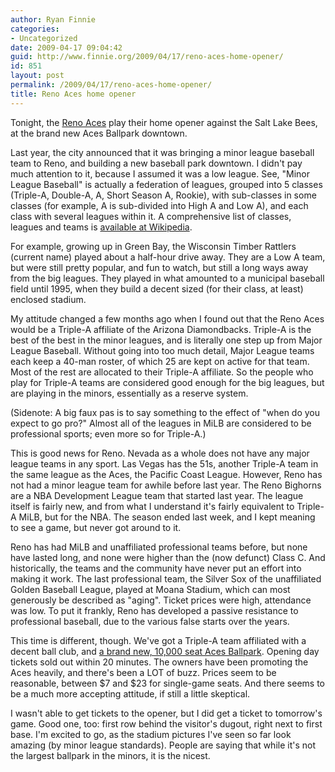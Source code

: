 ```yaml
---
author: Ryan Finnie
categories:
- Uncategorized
date: 2009-04-17 09:04:42
guid: http://www.finnie.org/2009/04/17/reno-aces-home-opener/
id: 851
layout: post
permalink: /2009/04/17/reno-aces-home-opener/
title: Reno Aces home opener
---
```

Tonight, the [Reno Aces](http://www.renoaces.com/) play their home opener against the Salt Lake Bees, at the brand new Aces Ballpark downtown.

Last year, the city announced that it was bringing a minor league baseball team to Reno, and building a new baseball park downtown. I didn't pay much attention to it, because I assumed it was a low league. See, "Minor League Baseball" is actually a federation of leagues, grouped into 5 classes (Triple-A, Double-A, A, Short Season A, Rookie), with sub-classes in some classes (for example, A is sub-divided into High A and Low A), and each class with several leagues within it. A comprehensive list of classes, leagues and teams is [available at Wikipedia](http://en.wikipedia.org/wiki/List_of_minor_league_baseball_leagues_and_teams).

For example, growing up in Green Bay, the Wisconsin Timber Rattlers (current name) played about a half-hour drive away. They are a Low A team, but were still pretty popular, and fun to watch, but still a long ways away from the big leagues. They played in what amounted to a municipal baseball field until 1995, when they build a decent sized (for their class, at least) enclosed stadium.

My attitude changed a few months ago when I found out that the Reno Aces would be a Triple-A affiliate of the Arizona Diamondbacks. Triple-A is the best of the best in the minor leagues, and is literally one step up from Major League Baseball. Without going into too much detail, Major League teams each keep a 40-man roster, of which 25 are kept on active for that team. Most of the rest are allocated to their Triple-A affiliate. So the people who play for Triple-A teams are considered good enough for the big leagues, but are playing in the minors, essentially as a reserve system.

(Sidenote: A big faux pas is to say something to the effect of "when do you expect to go pro?" Almost all of the leagues in MiLB are considered to be professional sports; even more so for Triple-A.)

This is good news for Reno. Nevada as a whole does not have any major league teams in any sport. Las Vegas has the 51s, another Triple-A team in the same league as the Aces, the Pacific Coast League. However, Reno has not had a minor league team for awhile before last year. The Reno Bighorns are a NBA Development League team that started last year. The league itself is fairly new, and from what I understand it's fairly equivalent to Triple-A MiLB, but for the NBA. The season ended last week, and I kept meaning to see a game, but never got around to it.

Reno has had MiLB and unaffiliated professional teams before, but none have lasted long, and none were higher than the (now defunct) Class C. And historically, the teams and the community have never put an effort into making it work. The last professional team, the Silver Sox of the unaffiliated Golden Baseball League, played at Moana Stadium, which can most generously be described as "aging". Ticket prices were high, attendance was low. To put it frankly, Reno has developed a passive resistance to professional baseball, due to the various false starts over the years.

This time is different, though. We've got a Triple-A team affiliated with a decent ball club, and [a brand new, 10,000 seat Aces Ballpark](http://oxblue.com/pro/open/pacriminc/renoaaaballpark). Opening day tickets sold out within 20 minutes. The owners have been promoting the Aces heavily, and there's been a LOT of buzz. Prices seem to be reasonable, between $7 and $23 for single-game seats. And there seems to be a much more accepting attitude, if still a little skeptical.

I wasn't able to get tickets to the opener, but I did get a ticket to tomorrow's game. Good one, too: first row behind the visitor's dugout, right next to first base. I'm excited to go, as the stadium pictures I've seen so far look amazing (by minor league standards). People are saying that while it's not the largest ballpark in the minors, it is the nicest.
